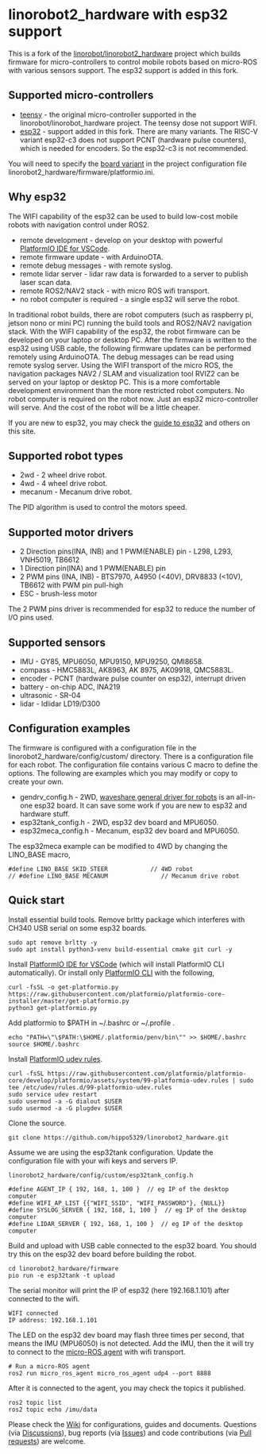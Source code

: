 # linorobot2_hardware with esp32 support

This is a fork of the [linorobot/linorobot2_hardware](https://github.com/linorobot/linorobot2_hardware) project which builds firmware for micro-controllers to control mobile robots based on micro-ROS with various sensors support. The esp32 support is added in this fork.

## Supported micro-controllers

- [teensy](https://www.pjrc.com/teensy/) - the original micro-controller supported in the linorobot/linorobot_hardware project. The teensy dose not support WIFI.
- [esp32](https://en.wikipedia.org/wiki/ESP32) - support added in this fork. There are many variants. The RISC-V variant esp32-c3 does not support PCNT (hardware pulse counters), which is needed for encoders. So the esp32-c3 is not recommended.

You will need to specify the [board variant](https://docs.platformio.org/en/latest/boards/index.html#espressif-32) in the project configuration file linorobot2_hardware/firmware/platformio.ini.

## Why esp32

The WIFI capability of the esp32 can be used to build low-cost mobile robots with navigation control under ROS2.

- remote development - develop on your desktop with powerful [PlatformIO IDE for VSCode](https://platformio.org/install/ide?install=vscode).
- remote firmware update - with ArduinoOTA.
- remote debug messages - with remote syslog.
- remote lidar server - lidar raw data is forwarded to a server to publish laser scan data.
- remote ROS2/NAV2 stack - with micro ROS wifi transport.
- no robot computer is required - a single esp32 will serve the robot.

In traditional robot builds, there are robot computers (such as raspberry pi, jetson nono or mini PC) running the build tools and ROS2/NAV2 navigation stack. With the WIFI capability of the esp32, the robot firmware can be developed on your laptop or desktop PC. After the firmware is written to the esp32 using USB cable, the following firmware updates can be performed remotely using ArduinoOTA. The debug messages can be read using remote syslog server. Using the WIFI transport of the micro ROS, the navigation packages NAV2 / SLAM and visualization tool RVIZ2 can be served on your laptop or desktop PC. This is a more comfortable development environment than the more restricted robot computers. No robot computer is required on the robot now. Just an esp32 micro-controller will serve. And the cost of the robot will be a little cheaper.

If you are new to esp32, you may check the [guide to esp32](https://randomnerdtutorials.com/getting-started-with-esp32/) and others on this site.

## Supported robot types

- 2wd - 2 wheel drive robot.
- 4wd - 4 wheel drive robot.
- mecanum - Mecanum drive robot.

The PID algorithm is used to control the motors speed.

## Supported motor drivers

- 2 Direction pins(INA, INB) and 1 PWM(ENABLE) pin - L298, L293, VNH5019, TB6612
- 1 Direction pin(INA) and 1 PWM(ENABLE) pin
- 2 PWM pins (INA, INB) - BTS7970, A4950 (<40V), DRV8833 (<10V), TB6612 with PWM pin pull-high
- ESC - brush-less motor

The 2 PWM pins driver is recommended for esp32 to reduce the number of I/O pins used.

## Supported sensors

- IMU - GY85, MPU6050, MPU9150, MPU9250, QMI8658.
- compass - HMC5883L, AK8963, AK 8975, AK09918, QMC5883L.
- encoder - PCNT (hardware pulse counter on esp32), interrupt driven
- battery - on-chip ADC, INA219
- ultrasonic - SR-04
- lidar - ldlidar LD19/D300

## Configuration examples

The firmware is configured with a configuration file in the linorobot2_hardware/config/custom/ directory. There is a configuration file for each robot. The configuration file contains various C macro to define the options. The following are examples which you may modify or copy to create your own.

- gendrv_config.h - 2WD, [waveshare general driver for robots](https://www.waveshare.com/general-driver-for-robots.htm) is an all-in-one esp32 board. It can save some work if you are new to esp32 and hardware stuff.
- esp32tank_config.h - 2WD, esp32 dev board and MPU6050.
- esp32meca_config.h - Mecanum, esp32 dev board and MPU6050.

The esp32meca example can be modified to 4WD by changing the LINO_BASE macro,

    #define LINO_BASE SKID_STEER            // 4WD robot
    // #define LINO_BASE MECANUM               // Mecanum drive robot

## Quick start

Install essential build tools. Remove brltty package which interferes with CH340 USB serial on some esp32 boards.

    sudo apt remove brltty -y
    sudo apt install python3-venv build-essential cmake git curl -y

Install [PlatformIO IDE for VSCode](https://platformio.org/install/ide?install=vscode) (which will install PlatformIO CLI automatically). Or install only [PlatformIO CLI](https://docs.platformio.org/en/latest/core/installation/methods/installer-script.html#super-quick-macos-linux) with the following,

    curl -fsSL -o get-platformio.py https://raw.githubusercontent.com/platformio/platformio-core-installer/master/get-platformio.py
    python3 get-platformio.py

Add platformio to $PATH in ~/.bashrc or ~/.profile .

    echo "PATH=\"\$PATH:\$HOME/.platformio/penv/bin\"" >> $HOME/.bashrc
    source $HOME/.bashrc

Install [PlatformIO udev rules](https://docs.platformio.org/en/latest/core/installation/udev-rules.html).

    curl -fsSL https://raw.githubusercontent.com/platformio/platformio-core/develop/platformio/assets/system/99-platformio-udev.rules | sudo tee /etc/udev/rules.d/99-platformio-udev.rules
    sudo service udev restart
    sudo usermod -a -G dialout $USER
    sudo usermod -a -G plugdev $USER

Clone the source.

    git clone https://github.com/hippo5329/linorobot2_hardware.git

Assume we are using the esp32tank configuration. Update the configuration file with your wifi keys and servers IP.

    linorobot2_hardware/config/custom/esp32tank_config.h

    #define AGENT_IP { 192, 168, 1, 100 }  // eg IP of the desktop computer
    #define WIFI_AP_LIST {{"WIFI_SSID", "WIFI_PASSWORD"}, {NULL}}
    #define SYSLOG_SERVER { 192, 168, 1, 100 }  // eg IP of the desktop computer
    #define LIDAR_SERVER { 192, 168, 1, 100 }  // eg IP of the desktop computer

Build and upload with USB cable connected to the esp32 board. You should try this on the esp32 dev board before building the robot.

    cd linorobot2_hardware/firmware
    pio run -e esp32tank -t upload

The serial monitor will print the IP of esp32 (here 192.168.1.101) after connected to the wifi.

    WIFI connected
    IP address: 192.168.1.101

The LED on the esp32 dev board may flash three times per second, that means the IMU (MPU6050) is not detected. Add the IMU, then the it will try to connect to the [micro-ROS agent](https://github.com/micro-ROS/micro_ros_setup?tab=readme-ov-file#building-micro-ros-agent) with wifi transport.

    # Run a micro-ROS agent
    ros2 run micro_ros_agent micro_ros_agent udp4 --port 8888

After it is connected to the agent, you may check the topics it published.

    ros2 topic list
    ros2 topic echo /imu/data

Please check the [Wiki](https://github.com/hippo5329/linorobot2_hardware/wiki) for configurations, guides and documents.
Questions (via [Discussions](https://github.com/hippo5329/linorobot2_hardware/discussions)),
bug reports (via [Issues](https://github.com/hippo5329/linorobot2_hardware/issues)) and
code contributions (via [Pull requests](https://github.com/hippo5329/linorobot2_hardware/pulls)) are welcome.